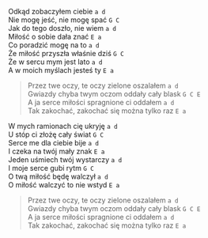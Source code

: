 Odkąd zobaczyłem ciebie `a d`  
Nie mogę jeść, nie mogę spać `G C`  
Jak do tego doszło, nie wiem `a d`  
Miłość o sobie dała znać `E a`  
Co poradzić mogę na to `a d`  
Że miłość przyszła właśnie dziś `G C`  
Że w sercu mym jest lato `a d`  
A w moich myślach jesteś ty `E a`  

> Przez twe oczy, te oczy zielone oszalałem `a d`  
> Gwiazdy chyba twym oczom oddały cały blask `G C E`  
> A ja serce miłości spragnione ci oddałem `a d`  
> Tak zakochać, zakochać się można tylko raz `E a`  

W mych ramionach cię ukryję `a d`  
U stóp ci złożę cały świat `G C`  
Serce me dla ciebie bije `a d`  
I czeka na twój mały znak `E a`  
Jeden uśmiech twój wystarczy `a d`  
I moje serce gubi rytm `G C`  
O twą miłość będę walczył `a d`  
O miłość walczyć to nie wstyd `E a`  

> Przez twe oczy, te oczy zielone oszalałem `a d`  
> Gwiazdy chyba twym oczom oddały cały blask `G C E`  
> A ja serce miłości spragnione ci oddałem `a d`  
> Tak zakochać, zakochać się można tylko raz `E a`  